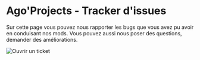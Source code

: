 # Ago'Projects - Tracker d'issues

Sur cette page vous pouvez nous rapporter les bugs que vous avez pu avoir en conduisant nos mods. Vous pouvez aussi nous poser des questions, demander des améliorations.

![Ouvrir un ticket](https://github.com/AgoProjects/agoprojects-omsi2/issues/new)
